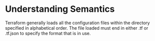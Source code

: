 # Understanding Semantics

Terraform generally loads all the configuration files within the directory specified in 
alphabetical order.
The file loaded must end in either .tf or .tf.json to specify the format that is in use.